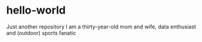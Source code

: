# hello-world
Just another repository
I am a thirty-year-old mom and wife, data enthusiast and (outdoor) sports fanatic
